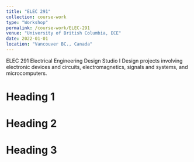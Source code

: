 ```yaml
---
title: "ELEC 291"
collection: course-work
type: "Workshop"
permalink: /course-work/ELEC-291
venue: "University of British Columbia, ECE"
date: 2022-01-01
location: "Vancouver BC., Canada"
---
```


ELEC 291
Electrical Engineering Design Studio I
Design projects involving electronic devices and circuits, electromagnetics, signals and systems, and microcomputers. 

Heading 1
======

Heading 2
======

Heading 3
======
